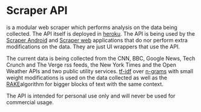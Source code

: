 # Scraper API

is a modular web scraper which performs analysis on the data being collected. The API itself is deployed in [heroku](https://scraper-api.herokuapp.com/). The API is being used by the [Scraper Android](https://github.com/AlexanderAntov/scraper-android) and [Scraper web](https://github.com/AlexanderAntov/scraper-web) applications that do nor perform extra modifications on the data. They are just UI wrappers that use the API.

The current data is being collected from the CNN, BBC, Google News, Tech Crunch and The Verge rss feeds, the New York Times and the Open Weather APIs and two public utility services. [tf-idf](https://en.wikipedia.org/wiki/Tf%E2%80%93idf) over [n-grams](https://en.wikipedia.org/wiki/N-gram) with small weight modifications is used on the data collected as well as the [RAKE](https://www.researchgate.net/publication/227988510_Automatic_Keyword_Extraction_from_Individual_Documents)algorithm for bigger blocks of text with the same context.

The API is intended for personal use only and will never be used for commercial usage.
